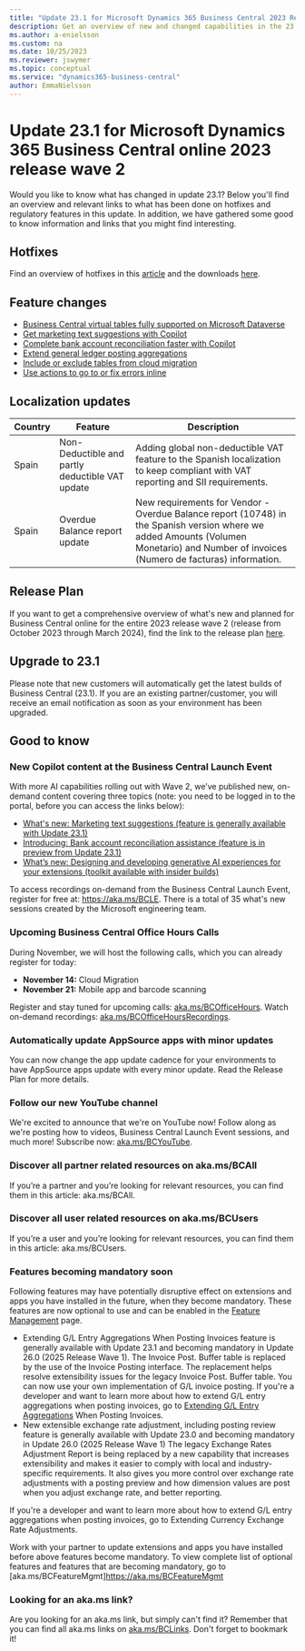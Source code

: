```yaml
---
title: "Update 23.1 for Microsoft Dynamics 365 Business Central 2023 Release Wave 2"
description: Get an overview of new and changed capabilities in the 23.1 update of Business Central online, which is part of 2023 release wave 2.
ms.author: a-enielsson
ms.custom: na
ms.date: 10/25/2023
ms.reviewer: jswymer
ms.topic: conceptual
ms.service: "dynamics365-business-central"
author: EmmaNielsson
---
```


# Update 23.1 for Microsoft Dynamics 365 Business Central online 2023 release wave 2

Would you like to know what has changed in update 23.1? Below you'll find an overview and relevant links to what has been done on hotfixes and regulatory features in this update. In addition, we have gathered some good to know information and links that you might find interesting.


## Hotfixes

Find an overview of hotfixes in this [article](https://support.microsoft.com/help/5032755) and the downloads [here](https://aka.ms/BCDownload).

## Feature changes

- [Business Central virtual tables fully supported on Microsoft Dataverse](/dynamics365/release-plan/2023wave2/smb/dynamics365-business-central/business-central-virtual-tables-fully-supported-dataverse) 
- [Get marketing text suggestions with Copilot](/dynamics365/release-plan/2023wave2/smb/dynamics365-business-central/get-marketing-text-suggestions-copilot)
- [Complete bank account reconciliation faster with Copilot](/dynamics365/release-plan/2023wave2/smb/dynamics365-business-central/complete-bank-account-reconciliation-faster-copilot)
- [Extend general ledger posting aggregations](/dynamics365/release-plan/2023wave2/smb/dynamics365-business-central/extend-general-ledger-posting-aggregations)
- [Include or exclude tables from cloud migration](/dynamics365/release-plan/2023wave2/smb/dynamics365-business-central/include-or-exclude-tables-cloud-migration)
- [Use actions to go to or fix errors inline](/dynamics365/release-plan/2023wave2/smb/dynamics365-business-central/use-actions-navigate-or-fix-errors-inline-validation-dialog)


## Localization updates

| Country| Feature  |Description|
|-------------|--------------|--------------|
| Spain | Non-Deductible and partly deductible VAT update | Adding global non-deductible VAT feature to the Spanish localization to keep compliant with VAT reporting and SII requirements.|
| Spain | Overdue Balance report update | New requirements for Vendor - Overdue Balance report (10748) in the Spanish version where we added Amounts (Volumen Monetario) and Number of invoices (Numero de facturas) information.|


## Release Plan

If you want to get a comprehensive overview of what's new and planned for Business Central online for the entire 2023 release wave 2 (release from October 2023 through March 2024), find the link to the release plan [here](https://aka.ms/BCReleasePlan).

## Upgrade to 23.1

Please note that new customers will automatically get the latest builds of Business Central (23.1). If you are an existing partner/customer, you will receive an email notification as soon as your environment has been upgraded.

## Good to know

### New Copilot content at the Business Central Launch Event  
With more AI capabilities rolling out with Wave 2, we’ve published new, on-demand content covering three topics (note: you need to be logged in to the portal, before you can access the links below):
- [What's new: Marketing text suggestions (feature is generally available with Update 23.1)](https://app.hopin.com/events/business-central-launch-event-3502b259-fc5c-44f8-9448-1e07e075819e/replay/UmVjb3JkaW5nVXBsb2FkOjcyNDM=)
- [Introducing: Bank account reconciliation assistance (feature is in preview from Update 23.1)](https://app.hopin.com/events/business-central-launch-event-3502b259-fc5c-44f8-9448-1e07e075819e/replay/UmVjb3JkaW5nVXBsb2FkOjcyNDE=)
- [What’s new: Designing and developing generative AI experiences for your extensions (toolkit available with insider builds)](https://app.hopin.com/events/business-central-launch-event-3502b259-fc5c-44f8-9448-1e07e075819e/replay/UmVjb3JkaW5nVXBsb2FkOjcyMzk=)
 
 To access recordings on-demand from the Business Central Launch Event, register for free at: https://aka.ms/BCLE. There is a total of 35 what's new sessions created by the Microsoft engineering team.

### Upcoming Business Central Office Hours Calls

During November, we will host the following calls, which you can already register for today:

- **November 14:** Cloud Migration
- **November 21:** Mobile app and barcode scanning

Register and stay tuned for upcoming calls: [aka.ms/BCOfficeHours](https://aka.ms/BCOfficeHours).
Watch on-demand recordings: [aka.ms/BCOfficeHoursRecordings](https://aka.ms/BCOfficeHoursRecordings). 

### Automatically update AppSource apps with minor updates  
You can now change the app update cadence for your environments to have AppSource apps update with every minor update. Read the Release Plan for more details.

### Follow our new YouTube channel  
We're excited to announce that we're on YouTube now! Follow along as we're posting how to videos, Business Central Launch Event sessions, and much more! 
Subscribe now: [aka.ms/BCYouTube](https://aka.ms/BCYouTube).

### Discover all partner related resources on aka.ms/BCAll
If you’re a partner and you’re looking for relevant resources, you can find them in this article: aka.ms/BCAll. 
 
### Discover all user related resources on aka.ms/BCUsers
If you’re a user and you’re looking for relevant resources, you can find them in this article: aka.ms/BCUsers.  

### Features becoming mandatory soon  
Following features may have potentially disruptive effect on extensions and apps you have installed in the future, when they become mandatory. These features are now optional to use and can be enabled in the [Feature Management](https://dynamics.microsoft.com/en-us/business-central/signin/?ru=https%3A%2F%2Fbusinesscentral.dynamics.com%2F%3Fpage%3D2610%26noSignUpCheck%3D1) page. 
- Extending G/L Entry Aggregations When Posting Invoices feature is generally available with Update 23.1 and becoming mandatory in Update 26.0 (2025 Release Wave 1). 
The Invoice Post. Buffer table is replaced by the use of the Invoice Posting interface. The replacement helps resolve extensibility issues for the legacy Invoice Post. Buffer table. You can now use your own implementation of G/L invoice posting. 
If you're a developer and want to learn more about how to extend G/L entry aggregations when posting invoices, go to [Extending G/L Entry Aggregations](/dynamics365/business-central/dev-itpro/developer/devenv-invoice-posting-example) When Posting Invoices. 
- New extensible exchange rate adjustment, including posting review feature is generally available with Update 23.0 and becoming mandatory in Update 26.0 (2025 Release Wave 1) The legacy Exchange Rates Adjustment Report is being replaced by a new capability that increases extensibility and makes it easier to comply with local and industry-specific requirements. It also gives you more control over exchange rate adjustments with a posting preview and how dimension values are post when you adjust exchange rate, and better reporting. 

If you're a developer and want to learn more about how to extend G/L entry aggregations when posting invoices, go to
Extending Currency Exchange Rate Adjustments. 

Work with your partner to update extensions and apps you have installed before above features become mandatory. To view complete list of optional features and features that are becoming mandatory, go to [aka.ms/BCFeatureMgmt]https://aka.ms/BCFeatureMgmt


### Looking for an aka.ms link?

Are you looking for an aka.ms link, but simply can't find it? Remember that you can find all aka.ms links on [aka.ms/BCLinks](https://aka.ms/BCLinks). Don't forget to bookmark it!